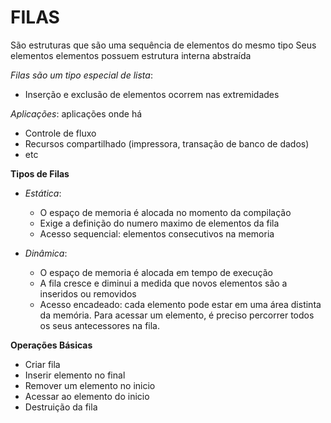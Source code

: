 # FILAS
São estruturas que são uma sequência de elementos do mesmo tipo
Seus elementos elementos possuem estrutura interna abstraída

_Filas são um tipo especial de lista_: 
 - Inserção e exclusão de elementos ocorrem nas extremidades 
 
_Aplicações_: aplicações onde há
 - Controle de fluxo
 - Recursos compartilhado (impressora, transação de banco de dados)
 - etc

__Tipos de Filas__
- _Estática_:
    - O espaço de memoria é alocada no momento da compilação
    - Exige a definição do numero maximo de elementos da fila
    - Acesso sequencial: elementos consecutivos na memoria

 - _Dinâmica_:
    - O espaço de memoria é alocada em tempo de execução
    - A fila cresce e diminui a medida que novos elementos são a inseridos ou removidos
    - Acesso encadeado: cada elemento pode estar em uma área distinta da memória. Para acessar um elemento, é preciso percorrer todos os seus antecessores na fila.

__Operações Básicas__
 - Criar fila
 - Inserir elemento no final
 - Remover um elemento no inicio
 - Acessar ao elemento do inicio
 - Destruição da fila


 